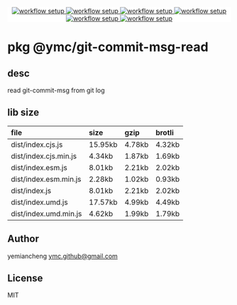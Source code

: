 <p align="center" style="background:white;">
<!-- github workflow stat:s -->
<!-- one line and center  -->
  <a href="https://github.com/YMC-GitHub">
    <img alt="workflow setup" src="https://img.shields.io/static/v1?label=pkg&message=done&color=ff69b4&style=flat-square" />
  </a>
  <a href="https://github.com/YMC-GitHub">
    <img alt="workflow setup" src="https://img.shields.io/static/v1?label=cod&message=done&color=ff69b4&style=flat-square" />
  </a>
    <a href="https://github.com/YMC-GitHub">
    <img alt="workflow setup" src="https://img.shields.io/static/v1?label=dep&message=done&color=ff69b4&style=flat-square" />
  </a>
  <a href="https://github.com/YMC-GitHub">
    <img alt="workflow setup" src="https://img.shields.io/static/v1?label=lin&message=passing&color=ff69b4&style=flat-square" />
  </a>
    <a href="https://github.com/YMC-GitHub">
    <img alt="workflow setup" src="https://img.shields.io/static/v1?label=tes&message=fail&color=ff69b4&style=flat-square" />
  </a>
      <a href="https://github.com/YMC-GitHub">
    <img alt="workflow setup" src="https://img.shields.io/static/v1?label=pro&message=done&color=ff69b4&style=flat-square" />
  </a>


  <!-- https://img.shields.io/badge/<LABEL>-<MESSAGE>-<COLOR> -->
  <!-- https://img.shields.io/static/v1?label=<LABEL>&message=<MESSAGE>&color=<COLOR> -->
<!-- github workflow stat:e -->
</p>

# pkg @ymc/git-commit-msg-read

## desc
read git-commit-msg from git log

## lib size  
file | size | gzip | brotli
:---- | :---- | :---- | :----
dist/index.cjs.js | 15.95kb | 4.78kb | 4.32kb
dist/index.cjs.min.js | 4.34kb | 1.87kb | 1.69kb
dist/index.esm.js | 8.01kb | 2.21kb | 2.02kb
dist/index.esm.min.js | 2.28kb | 1.02kb | 0.93kb
dist/index.js | 8.01kb | 2.21kb | 2.02kb
dist/index.umd.js | 17.57kb | 4.99kb | 4.49kb
dist/index.umd.min.js | 4.62kb | 1.99kb | 1.79kb

## Author
yemiancheng <ymc.github@gmail.com>

## License
MIT